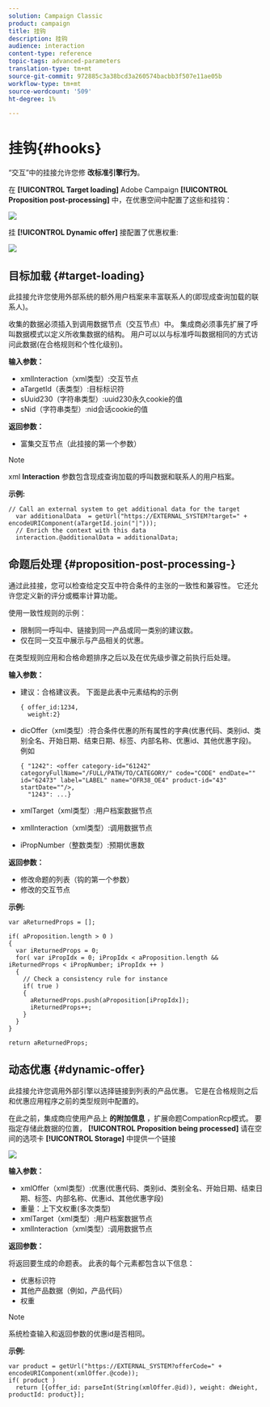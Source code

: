 ```yaml
---
solution: Campaign Classic
product: campaign
title: 挂钩
description: 挂钩
audience: interaction
content-type: reference
topic-tags: advanced-parameters
translation-type: tm+mt
source-git-commit: 972885c3a38bcd3a260574bacbb3f507e11ae05b
workflow-type: tm+mt
source-wordcount: '509'
ht-degree: 1%

---
```



# 挂钩{#hooks}

“交互”中的挂接允许您修 **改标准引擎行为**。

在 **[!UICONTROL Target loading]** Adobe Campaign **[!UICONTROL Proposition post-processing]** 中，在优惠空间中配置了这些和挂钩：

![](assets/interaction_hooks_1.png)

挂 **[!UICONTROL Dynamic offer]** 接配置了优惠权重:

![](assets/interaction_hooks_2.png)

## 目标加载 {#target-loading}

此挂接允许您使用外部系统的额外用户档案来丰富联系人的(即现成查询加载的联系人)。

收集的数据必须插入到调用数据节点（交互节点）中。 集成商必须事先扩展了呼叫数据模式以定义所收集数据的结构。 用户可以以与标准呼叫数据相同的方式访问此数据(在合格规则和个性化级别)。

**输入参数：**

* xmlInteraction（xml类型）:交互节点
* aTargetId（表类型）:目标标识符
* sUuid230（字符串类型）:uuid230永久cookie的值
* sNid（字符串类型）:nid会话cookie的值

**返回参数：**

* 富集交互节点（此挂接的第一个参数）

>[!NOTE]
>
>xml **Interaction** 参数包含现成查询加载的呼叫数据和联系人的用户档案。

**示例:**

```
// Call an external system to get additional data for the target
  var additionalData  = getUrl("https://EXTERNAL_SYSTEM?target=" + encodeURIComponent(aTargetId.join("|")));
  // Enrich the context with this data
  interaction.@additionalData = additionalData;
```

## 命题后处理 {#proposition-post-processing-}

通过此挂接，您可以检查给定交互中符合条件的主张的一致性和兼容性。 它还允许您定义新的评分或概率计算功能。

使用一致性规则的示例：

* 限制同一呼叫中、链接到同一产品或同一类别的建议数。
* 仅在同一交互中展示与产品相关的优惠。

在类型规则应用和合格命题排序之后以及在优先级步骤之前执行后处理。

**输入参数：**

* 建议：合格建议表。 下面是此表中元素结构的示例

   ```
   { offer_id:1234,
     weight:2}
   ```

* dicOffer（xml类型）:符合条件优惠的所有属性的字典(优惠代码、类别id、类别全名、开始日期、结束日期、标签、内部名称、优惠id、其他优惠字段)。 例如

   ```
   { "1242": <offer category-id="61242" categoryFullName="/FULL/PATH/TO/CATEGORY/" code="CODE" endDate="" id="62473" label="LABEL" name="OFR38_OE4" product-id="43" startDate=""/>,
     "1243": ...}
   ```

* xmlTarget（xml类型）:用户档案数据节点
* xmlInteraction（xml类型）:调用数据节点
* iPropNumber（整数类型）:预期优惠数

**返回参数：**

* 修改命题的列表（钩的第一个参数）
* 修改的交互节点

**示例:**

```
var aReturnedProps = [];

if( aProposition.length > 0 )
{
  var iReturnedProps = 0;
  for( var iPropIdx = 0; iPropIdx < aProposition.length && iReturnedProps < iPropNumber; iPropIdx ++ )
  {
    // Check a consistency rule for instance
    if( true )
    {
      aReturnedProps.push(aProposition[iPropIdx]);
      iReturnedProps++;
    }
  }
}

return aReturnedProps;
```

## 动态优惠 {#dynamic-offer}

此挂接允许您调用外部引擎以选择链接到列表的产品优惠。 它是在合格规则之后和优惠应用程序之前的类型规则中配置的。

在此之前，集成商应使用产品上 **的附加信息** ，扩展命题CompationRcp模式。 要指定存储此数据的位置， **[!UICONTROL Proposition being processed]** 请在空间的选项卡 **[!UICONTROL Storage]** 中提供一个链接

![](assets/interaction_hooks_3.png)

**输入参数：**

* xmlOffer（xml类型）:优惠(优惠代码、类别id、类别全名、开始日期、结束日期、标签、内部名称、优惠id、其他优惠字段)
* 重量：上下文权重(多次类型)
* xmlTarget（xml类型）:用户档案数据节点
* xmlInteraction（xml类型）:调用数据节点

**返回参数：**

将返回要生成的命题表。 此表的每个元素都包含以下信息：

* 优惠标识符
* 其他产品数据（例如，产品代码）
* 权重

>[!NOTE]
>
>系统检查输入和返回参数的优惠id是否相同。

**示例:**

```
var product = getUrl("https://EXTERNAL_SYSTEM?offerCode=" + encodeURIComponent(xmlOffer.@code));
if( product )
  return [{offer_id: parseInt(String(xmlOffer.@id)), weight: dWeight, productId: product}];
```

